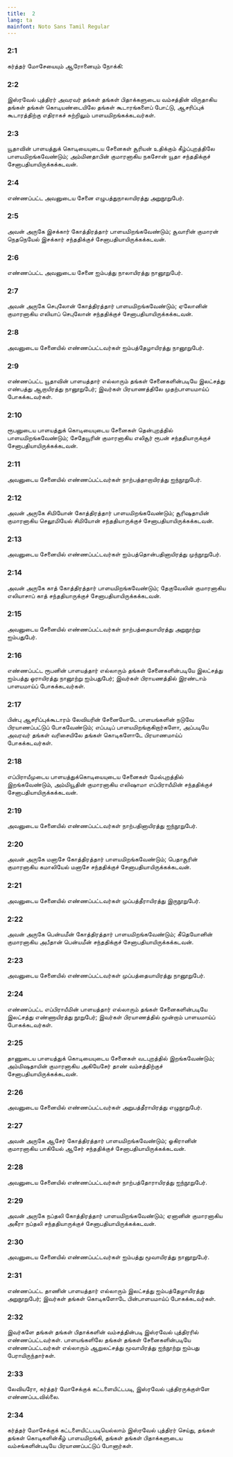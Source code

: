 ```yaml
---
title:  2
lang: ta
mainfont: Noto Sans Tamil Regular
---
```


###  2:1

கர்த்தர் மோசேயையும் ஆரோனையும் நோக்கி:

###  2:2

இஸ்ரவேல் புத்திரர் அவரவர் தங்கள் தங்கள் பிதாக்களுடைய வம்சத்தின் விருதாகிய தங்கள் தங்கள் கொடியண்டையிலே தங்கள் கூடாரங்களைப் போட்டு, ஆசரிப்புக் கூடாரத்திற்கு எதிராகச் சுற்றிலும் பாளயமிறங்கக்கடவர்கள்.

###  2:3

யூதாவின் பாளயத்துக் கொடியையுடைய சேனைகள் சூரியன் உதிக்கும் கீழ்ப்புறத்திலே பாளயமிறங்கவேண்டும்; அம்மினதாபின் குமாரனாகிய நகசோன் யூதா சந்ததிக்குச் சேனாபதியாயிருக்கக்கடவன்.

###  2:4

எண்ணப்பட்ட அவனுடைய சேனை எழுபத்துநாலாயிரத்து அறுநூறுபேர்.

###  2:5

அவன் அருகே இசக்கார் கோத்திரத்தார் பாளயமிறங்கவேண்டும்; சூவாரின் குமாரன் நெதநெயேல் இசக்கார் சந்ததிக்குச் சேனாபதியாயிருக்கக்கடவன்.

###  2:6

எண்ணப்பட்ட அவனுடைய சேனை ஐம்பத்து நாலாயிரத்து நானூறுபேர்.

###  2:7

அவன் அருகே செபுலோன் கோத்திரத்தார் பாளயமிறங்கவேண்டும்; ஏலோனின் குமாரனாகிய எலியாப் செபுலோன் சந்ததிக்குச் சேனாபதியாயிருக்கக்கடவன்.

###  2:8

அவனுடைய சேனையில் எண்ணப்பட்டவர்கள் ஐம்பத்தேழாயிரத்து நானூறுபேர்.

###  2:9

எண்ணப்பட்ட யூதாவின் பாளயத்தார் எல்லாரும் தங்கள் சேனைகளின்படியே இலட்சத்து எண்பத்து ஆறாயிரத்து நானூறுபேர்; இவர்கள் பிரயாணத்திலே முதற்பாளயமாய்ப் போகக்கடவர்கள்.

###  2:10

ரூபனுடைய பாளயத்துக் கொடியையுடைய சேனைகள் தென்புறத்தில் பாளயமிறங்கவேண்டும்; சேதேயூரின் குமாரனாகிய எலிசூர் ரூபன் சந்ததியாருக்குச் சேனாபதியாயிருக்கக்கடவன்.

###  2:11

அவனுடைய சேனையில் எண்ணப்பட்டவர்கள் நாற்பத்தாறாயிரத்து ஐந்நூறுபேர்.

###  2:12

அவன் அருகே சிமியோன் கோத்திரத்தார் பாளயமிறங்கவேண்டும்; சூரிஷதாயின் குமாரனாகிய செலூமியேல் சிமியோன் சந்ததியாருக்குச் சேனாபதியாயிருக்கக்கடவன்.

###  2:13

அவனுடைய சேனையில் எண்ணப்பட்டவர்கள் ஐம்பத்தொன்பதினாயிரத்து முந்நூறுபேர்.

###  2:14

அவன் அருகே காத் கோத்திரத்தார் பாளயமிறங்கவேண்டும்; தேகுவேலின் குமாரனாகிய எலியாசாப் காத் சந்ததியாருக்குச் சேனாபதியாயிருக்கக்கடவன்.

###  2:15

அவனுடைய சேனையில் எண்ணப்பட்டவர்கள் நாற்பத்தையாயிரத்து அறுநூற்று ஐம்பதுபேர்.

###  2:16

எண்ணப்பட்ட ரூபனின் பாளயத்தார் எல்லாரும் தங்கள் சேனைகளின்படியே இலட்சத்து ஐம்பத்து ஓராயிரத்து நானூற்று ஐம்பதுபேர்; இவர்கள் பிராயணத்தில் இரண்டாம் பாளயமாய்ப் போகக்கடவர்கள்.

###  2:17

பின்பு ஆசரிப்புக்கூடாரம் லேவியரின் சேனையோடே பாளயங்களின் நடுவே பிரயாணப்பட்டுப் போகவேண்டும்; எப்படிப் பாளயமிறங்குகிறார்களோ, அப்படியே அவரவர் தங்கள் வரிசையிலே தங்கள் கொடிகளோடே பிரயாணமாய்ப் போகக்கடவர்கள்.

###  2:18

எப்பிராயீமுடைய பாளயத்துக்கொடியையுடைய சேனைகள் மேல்புறத்தில் இறங்கவேண்டும், அம்மியூதின் குமாரனாகிய எலிஷாமா எப்பிராயீமின் சந்ததிக்குச் சேனாபதியாயிருக்கக்கடவன்.

###  2:19

அவனுடைய சேனையில் எண்ணப்பட்டவர்கள் நாற்பதினாயிரத்து ஐந்நூறுபேர்.

###  2:20

அவன் அருகே மனாசே கோத்திரத்தார் பாளயமிறங்கவேண்டும்; பெதாசூரின் குமாரனாகிய கமாலியேல் மனாசே சந்ததிக்குச் சேனாபதியாயிருக்கக்கடவன்.

###  2:21

அவனுடைய சேனையில் எண்ணப்பட்டவர்கள் முப்பத்தீராயிரத்து இருநூறுபேர்.

###  2:22

அவன் அருகே பென்யமீன் கோத்திரத்தார் பாளயமிறங்கவேண்டும்; கீதெயோனின் குமாரனாகிய அபீதான் பென்யமீன் சந்ததிக்குச் சேனாபதியாயிருக்கக்கடவன்.

###  2:23

அவனுடைய சேனையில் எண்ணப்பட்டவர்கள் முப்பத்தையாயிரத்து நானூறுபேர்.

###  2:24

எண்ணப்பட்ட எப்பிராயீமின் பாளயத்தார் எல்லாரும் தங்கள் சேனைகளின்படியே இலட்சத்து எண்ணாயிரத்து நூறுபேர்; இவர்கள் பிரயாணத்தில் மூன்றாம் பாளயமாய்ப் போகக்கடவர்கள்.

###  2:25

தாணுடைய பாளயத்துக் கொடியையுடைய சேனைகள் வடபுறத்தில் இறங்கவேண்டும்; அம்மிஷதாயின் குமாரனாகிய அகியேசேர் தாண் வம்சத்திற்குச் சேனாபதியாயிருக்கக்கடவன்.

###  2:26

அவனுடைய சேனையில் எண்ணப்பட்டவர்கள் அறுபத்தீராயிரத்து எழுநூறுபேர்.

###  2:27

அவன் அருகே ஆசேர் கோத்திரத்தார் பாளயமிறங்கவேண்டும்; ஓகிரானின் குமாரனாகிய பாகியேல் ஆசேர் சந்ததிக்குச் சேனாபதியாயிருக்கக்கடவன்.

###  2:28

அவனுடைய சேனையில் எண்ணப்பட்டவர்கள் நாற்பத்தோராயிரத்து ஐந்நூறுபேர்.

###  2:29

அவன் அருகே நப்தலி கோத்திரத்தார் பாளயமிறங்கவேண்டும்; ஏனானின் குமாரனாகிய அகீரா நப்தலி சந்ததியாருக்குச் சேனாபதியாயிருக்கக்கடவன்.

###  2:30

அவனுடைய சேனையில் எண்ணப்பட்டவர்கள் ஐம்பத்து மூவாயிரத்து நானூறுபேர்.

###  2:31

எண்ணப்பட்ட தாணின் பாளயத்தார் எல்லாரும் இலட்சத்து ஐம்பத்தேழாயிரத்து அறுநூறுபேர்; இவர்கள் தங்கள் கொடிகளோடே பின்பாளயமாய்ப் போகக்கடவர்கள்.

###  2:32

இவர்களே தங்கள் தங்கள் பிதாக்களின் வம்சத்தின்படி இஸ்ரவேல் புத்திரரில் எண்ணப்பட்டவர்கள். பாளயங்களிலே தங்கள் தங்கள் சேனைகளின்படியே எண்ணப்பட்டவர்கள் எல்லாரும் ஆறுலட்சத்து மூவாயிரத்து ஐந்நூற்று ஐம்பது பேராயிருந்தார்கள்.

###  2:33

லேவியரோ, கர்த்தர் மோசேக்குக் கட்டளையிட்டபடி, இஸ்ரவேல் புத்திரருக்குள்ளே எண்ணப்படவில்லை.

###  2:34

கர்த்தர் மோசேக்குக் கட்டளையிட்டபடியெல்லாம் இஸ்ரவேல் புத்திரர் செய்து, தங்கள் தங்கள் கொடிகளின்கீழ் பாளயமிறங்கி, தங்கள் தங்கள் பிதாக்களுடைய வம்சங்களின்படியே பிரயாணப்பட்டுப் போனார்கள்.

